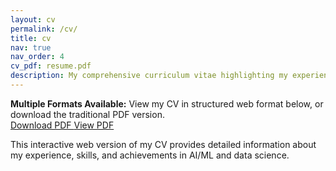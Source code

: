 ```yaml
---
layout: cv
permalink: /cv/
title: cv
nav: true
nav_order: 4
cv_pdf: resume.pdf
description: My comprehensive curriculum vitae highlighting my experience in AI/ML, research work, and technical achievements.
---
```


<!-- PDF Download Section -->
<div class="alert alert-info" role="alert">
  <div class="d-flex align-items-center justify-content-between flex-wrap">
    <div class="mb-2 mb-md-0">
      <i class="fa-solid fa-info-circle me-2"></i>
      <strong>Multiple Formats Available:</strong> View my CV in structured web format below, or download the traditional PDF version.
    </div>
    <div class="btn-group" role="group" aria-label="CV Download Options">
      <a href="{{ 'assets/pdf/' | append: page.cv_pdf | relative_url }}" class="btn btn-primary" target="_blank">
        <i class="fa-solid fa-download me-1"></i> Download PDF
      </a>
      <a href="{{ 'assets/pdf/' | append: page.cv_pdf | relative_url }}" class="btn btn-outline-primary" target="_blank">
        <i class="fa-solid fa-external-link me-1"></i> View PDF
      </a>
    </div>
  </div>
</div>

<!-- Web Version Introduction -->
<div class="mb-4">
  <p class="lead">This interactive web version of my CV provides detailed information about my experience, skills, and achievements in AI/ML and data science.</p>
</div>

<!-- Structured CV Content will be automatically rendered by the cv layout -->
